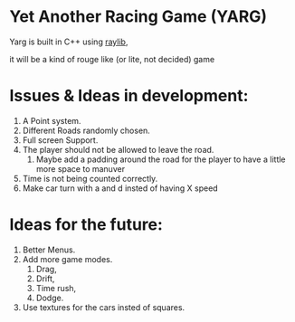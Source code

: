 # Yet Another Racing Game (YARG)

Yarg is built in C++ using [raylib](https://www.raylib.com),

it will be a kind of rouge like (or lite, not decided) game

# Issues & Ideas in development:

1. A Point system.
1. Different Roads randomly chosen.
1. Full screen Support.
1. The player should not be allowed to leave the road.
    1. Maybe add a padding around the road for the player to have a little more space to manuver
1. Time is not being counted correctly.
1. Make car turn with a and d insted of having X speed

# Ideas for the future:

1. Better Menus.
1. Add more game modes.
    1. Drag,
    1. Drift,
    1. Time rush,
    1. Dodge.
1. Use textures for the cars insted of squares.
